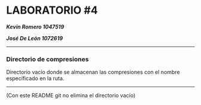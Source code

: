 # LABORATORIO #4

***Kevin Romero      1047519***

***José De León      1072619***

---

### **Directorio de compresiones**

Directorio vacío donde se almacenan las compresiones con el nombre específicado en la ruta.

---

(Con este README git no elimina el directorio vacío)